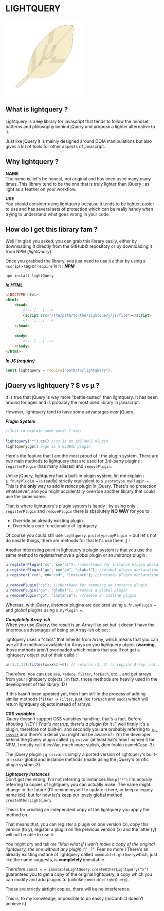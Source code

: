 # **LIGHTQUERY** #
![](logo/logo.png)
## What is lightquery ? ##
Lightquery is a ~~big~~ library for javascript that tends to follow the mindset, patterns and philosophy behind jQuery and propose a lighter alternative to it.

Just like jQuery it is mainly designed around DOM manipulations but also gives a lot of tools for other aspects of javascript.

## Why lightquery ? ##
**NAME**<br/>
The name is, let's be honest, not original and has been used many many times.
This library tend to be the one that is truly lighter than jQuery : as light as a feather on your workflow.

**USE**<br/>
You should consider using lightquery because it tends to be lighter, easier to use and has several sets of protection which can be really handy when trying to understand what goes wrong in your code.

## How do I get this library fam ? ##
Well I'm glad you asked, you can grab this library easily, either by downloading it directly from the GitHub&copy; repository or by downloading it from NPM (*lightQuery*).

Once you grabbed the library, you just need to use it either by using a `<script>` tag or `require`'in it :
***NPM***
```bash
npm install lightQuery
```

***In HTML***
```html
<!DOCTYPE html>
<html>
	<head>
		<!-- [...] -->
		<script src="/the/path/to/the/lightquery/js/file"></script>
		<!-- [...] -->
	</head>

	<body>
		<!-- [...] -->
	</body>
</html>
```

***In JS (require)***
```javascript
const lightquery = require("path/to/lightquery");
```

## jQuery vs lightquery ? $ vs µ ? ##
It is true that jQuery is way more "battle-tested" than lightquery. It has been around for ages and is probably the most used library in javascript.

However, lightquery tend to have some advantages over jQuery.

***Plugin System***
```javascript
//Just to explain some words I use:

lightquery("*").cs() //cs is an INSTANCE plugin
lightquery.go() //go is a GLOBAL plugin
```

Here's the feature that I am the most proud of : the plugin system.
There are two main methods to lightquery that are used for 3rd-party plugins : `registerPlugin` (has many aliases) and `removePlugin`.

Unlike jQuery, lightquery has a built-in plugin system, let me explain :
`$.fn.myPlugin =` is (sadly) strictly equivalent to `$.prototype.myPlugin =`. This is the **only** way to add *instance* plugin in jQuery. There's no protection whatsoever, and you might accidentally override another library that could use the same name.

That is where lightquery's plugin system is handy : by using only `registerPlugin` and `removePlugin` there is absolutely **NO WAY** for you to :
- Override an already existing plugin
- Override a core functionality of lightquery

Of course you could still use `lightquery.prototype.myPlugin =` but let's not do unsafe things, there are methods for that let's use them ;) !

Another interesting point in lightquery's plugin system is that you use the same method to register/remove a *global* plugin or an *instance* plugin :
```javascript
µ.registerPlugin("cs", x=>"cs"); //shorthand for instance plugin declaration
µ.registerPlugin("go", x=>"go", "global"); //global plugin declaration
µ.register("cod", x=>"cod", "instance"); //instance plugin declaration

µ.removePlugin("cs"); //shorthand for removing an instance plugin
µ.removePlugin("go", "global"); //remove a global plugin
µ.removePlugin("go", "instance"); //remove an instane plugin
```
Whereas, with jQuery, *instance* plugins are declared using `$.fn.myPlugin = ` and *global* plugins using `$.myPlugin =`.

***Completely Array-ish***<br/>
When you use jQuery, the result is an Array-like set but it doesn't have the enormous advantages of being an Array-ish object :

lightquery uses a "class" that inherits from Array, which means that you can use all the methods available for Arrays on you lightquery object (**warning**, those methods aren't overloaded which means that you'll not get a lightquery object out of their calls) :
```javascript
µ([1,2,3]).filter(x=>x%2!=0); // returns [1, 3] (a regular Array, not a lightquery object)
```

Therefore, you can use `map`, `reduce`, `filter`, `forEach`, etc... and get arrays from your lightquery objects ; in fact, those methods are heavily used in the development of this library :D !

If this hasn't been updated yet, then I am still in the process of adding similar methods (`filter` -> `Filter`, just like `forEach` and `each`) which will return lightquery objects instead of arrays.

***CSS variables***<br/>
jQuery doesn't support CSS variables handling, that's a fact.
Before shouting *"HEY ! That's not true, there's a plugin for it !"* well firstly it's a plugin, therefore not built-in, and secondly you are probably referring to [`jq-cssvar`](https://www.npmjs.com/package/jq-cssvar) and there's a detail you might not be aware of : I'm the developer behind the jQuery plugin called `jq-cssvar` (at least hat's how I named it for NPM, I mostly call it cssVar, much more stylish, dem fookin camelCase :3).

The jQuery plugin `jq-cssvar` is simply a ported version of lightquery's built-in `cssVar` global and instance methods (made using the jQuery's terrific plugin system :3).

***Lightquery Instances***<br/>
Don't get me wrong, I'm not referring to instances like `µ("*")` I'm actually referring to copies of lightquery you can actually make.
The name might change in the future (I'll remind myself to update it here, or keep a legacy name idk), but for now let's keep our lovely global method `createOtherLightquery`.

This is for creating an independent copy of the lightquery you apply the method on.

That means that, you can register a plugin on one version (x), copy this version (to y), register a plugin on the previous version (x) and the latter (y) will not be able to use it.

You might cry and tell me *"Muh what if I wan't make a copy of the original lightquery, the one without any plugin :'( &nbsp;&nbsp;?"*. Fear no more ! There's an already existing instane of lightquery called `immutableLightQuery`which, just like the name suggests, is **completely** immutable.

Therefore `const x = immutableLightQuery.createOtherLightquery("x")` guarantees you to get a copy of the original lightquery, a copy which you can modify and add plugins to (unlinke `immutableLightQuery`).

Those are strictly airtight copies, there will be no interference.

This is, to my knowledge, impossible to do easily (noConflict doesn't achieve it).
